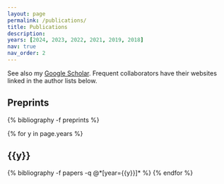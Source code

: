```yaml
---
layout: page
permalink: /publications/
title: Publications
description:
years: [2024, 2023, 2022, 2021, 2019, 2018]
nav: true
nav_order: 2
---
```

<!-- _pages/publications.md -->
See also my <a href="https://scholar.google.com/citations?user=qeCEIpwAAAAJ&hl=en">Google Scholar</a>. Frequent collaborators have their websites linked in the author lists below.

<div class="publications">

<h2 class="year">Preprints</h2>

{% bibliography -f preprints %}

{% for y in page.years %}
  <h2 class="year">{{y}}</h2>
  {% bibliography -f papers -q @*[year={{y}}]* %}
{% endfor %}

</div>
